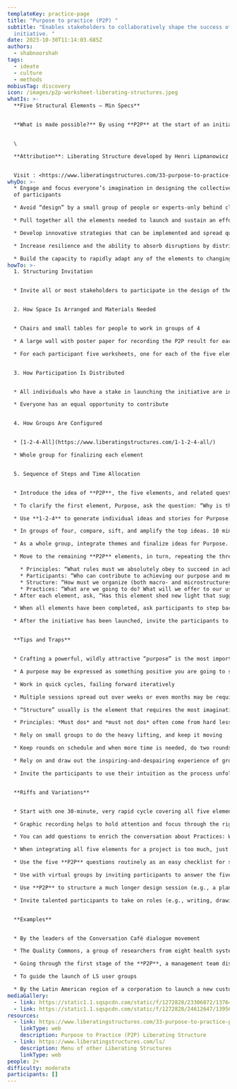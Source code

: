 ```yaml
---
templateKey: practice-page
title: "Purpose to practice (P2P) "
subtitle: "Enables stakeholders to collaboratively shape the success of their
  initiative. "
date: 2023-10-30T11:14:03.685Z
authors:
  - shabnoorshah
tags:
  - ideate
  - culture
  - methods
mobiusTag: discovery
icon: /images/p2p-worksheet-liberating-structures.jpeg
whatIs: >-
  **Five Structural Elements – Min Specs**


  **What is made possible?** By using **P2P** at the start of an initiative, the stakeholders can shape together all the elements that will determine the success of their initiative. The group begins by generating a shared purpose (i.e., why the work is important to each participant and the larger community). All additional elements—principles, participants, structure, and practices—are designed to help achieve the purpose. By shaping these five elements together, participants clarify how they can organize themselves to adapt creatively and scale up for success. For big initiatives, **P2P** makes it possible to include a large number of stakeholders in shaping their future initiative.


  \

  **Attribution**: Liberating Structure developed by Henri Lipmanowicz and Keith McCandless. Inspired by Dee Hock (see his book *Birth of the Chaordic Age*).


  V﻿isit : <https://www.liberatingstructures.com/33-purpose-to-practice-p2p/>
whyDo: >-
  * Engage and focus everyone’s imagination in designing the collective future
  of participants

  * Avoid “design” by a small group of people or experts-only behind closed doors

  * Pull together all the elements needed to launch and sustain an effort, thereby avoiding a fragmented process

  * Develop innovative strategies that can be implemented and spread quickly because there is shared ownership

  * Increase resilience and the ability to absorb disruptions by distributing power fairly

  * Build the capacity to rapidly adapt any of the elements to changing circumstances
howTo: >-
  1. Structuring Invitation


  * Invite all or most stakeholders to participate in the design of their new initiative in order to specify its five essential elements: purpose, principles, participants, structure, and practices.


  2. How Space Is Arranged and Materials Needed


  * Chairs and small tables for people to work in groups of 4

  * A large wall with poster paper for recording the P2P result for each element

  * For each participant five worksheets, one for each of the five elements


  3. How Participation Is Distributed


  * All individuals who have a stake in launching the initiative are included

  * Everyone has an equal opportunity to contribute


  4. How Groups Are Configured


  * [1-2-4-All](https://www.liberatingstructures.com/1-1-2-4-all/)

  * Whole group for finalizing each element


  5. Sequence of Steps and Time Allocation


  * Introduce the idea of **P2P**, the five elements, and related questions, and hand out blank worksheets. 5 min.

  * To clarify the first element, Purpose, ask the question: “Why is the work important to you and the larger community?”

  * Use **1-2-4** to generate individual ideas and stories for Purpose. 10 min.

  * In groups of four, compare, sift, and amplify the top ideas. 10 min.

  * As a whole group, integrate themes and finalize ideas for Purpose. 10 min.

  * Move to the remaining **P2P** elements, in turn, repeating the three steps of **1-2-4-All**. Be prepared to go back and revise previous elements as needed (expect some messy nonlinearity). Use the following questions to guide the development of the next four elements:

    * Principles: “What rules must we absolutely obey to succeed in achieving our purpose?”
    * Participants: “Who can contribute to achieving our purpose and must be included?”
    * Structure: “How must we organize (both macro- and microstructures) and distribute control to achieve our purpose?”
    * Practices: “What are we going to do? What will we offer to our users/clients and how will we do it?”
  * After each element, ask, “Has this element shed new light that suggests revisions to previous elements?” 5 min.

  * When all elements have been completed, ask participants to step back and take a close look at their draft of the five elements together. Ask them to use **What, So What, Now What?** in small groups to make sense of all of the possible next steps and prioritize them as a whole group. 15 min.

  * After the initiative has been launched, invite the participants to revisit their P2P design periodically and adapt elements based on their experience.


  **Tips and Traps**


  * Crafting a powerful, wildly attractive “purpose” is the most important step: you may want to use [Nine Whys](https://www.liberatingstructures.com/3-nine-whys/), [Appreciative Interviews](https://www.liberatingstructures.com/5-appreciative-interviews-ai/), or [TRIZ](https://www.liberatingstructures.com/6-making-space-with-triz/) to deepen the conversation

  * A purpose may be expressed as something positive you are going to start/create or something negative you are going to stop

  * Work in quick cycles, failing forward iteratively

  * Multiple sessions spread out over weeks or even months may be required

  * “Structure” usually is the element that requires the most imagination and leaps away from top-down to more distributed control.  Using metaphors (e.g., how can we structure ourselves like a spider plant?) and visual representations can help draw out creative designs.

  * Principles: *Must dos* and *must not dos* often come from hard lessons learned in the field (positive and negative)

  * Rely on small groups to do the heavy lifting, and keep it moving

  * Keep rounds on schedule and when more time is needed, do two rounds

  * Rely on and draw out the inspiring-and-despairing experience of group members

  * Invite the participants to use their intuition as the process unfolds


  **Riffs and Variations**


  * Start with one 30-minute, very rapid cycle covering all five elements to illustrate the need for a strong and clear purpose: without one, it is easy to come up with a half-baked design

  * Graphic recording helps to hold attention and focus through the rigorous design process

  * You can add questions to enrich the conversation about Practices: What is happening around us that creates an opportunity? What is at stake if we do not take a risk? Where are we starting, honestly?

  * When integrating all five elements for a project is too much, just do the one or two design elements that seem most important

  * Use the five **P2P** questions routinely as an easy checklist for small projects

  * Use with virtual groups by inviting participants to answer the five questions via a chat version of **1-2-All**. Sift and sort answers with a whiteboard and a person playing a “synthesizer” role. Don’t worry about perfection in the first rounds. Virtual rounds can deepen or complement face-to-face exchanges.

  * Use **P2P** to structure a much longer design session (e.g., a planning or strategy retreat)

  * Invite talented participants to take on roles (e.g., writing, drawing, synthesizing)


  **Examples**


  * By the leaders of the Conversation Café dialogue movement

  * The Quality Commons, a group of researchers from eight health systems, used **P2P** to successfully create their consortium

  * Going through the first stage of the **P2P**, a management team discovered a much deeper purpose than it expected. The new purpose and shared experience inspired the team to rethink its business model.

  * To guide the launch of LS user groups

  * By the Latin American region of a corporation to launch a new customer-focused business strategy
mediaGallery:
  - link: https://static1.1.sqspcdn.com/static/f/1272828/23306872/1376411846083/User+Group+P2P.jpg
  - link: https://static1.1.sqspcdn.com/static/f/1272828/24612647/1395633369757/Slide30.jpg
resources:
  - link: https://www.liberatingstructures.com/33-purpose-to-practice-p2p/
    linkType: web
    description: Purpose to Practice (P2P) Liberating Structure
  - link: https://www.liberatingstructures.com/ls/
    description: Menu of other Liberating Structures
    linkType: web
people: 2+
difficulty: moderate
participants: []
---
```

